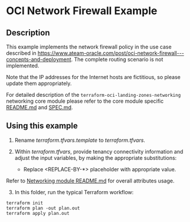 # OCI Network Firewall Example

## Description

This example implements the network firewall policy in the use case described in https://www.ateam-oracle.com/post/oci-network-firewall---concepts-and-deployment. The complete routing scenario is not implemented.

Note that the IP addresses for the Internet hosts are fictitious, so please update them appropriately.

For detailed description of the ```terraform-oci-landing-zones-networking``` networking core module please refer to the core module specific [README.md](../../README.md) and [SPEC.md](../../SPEC.md).

## Using this example
1. Rename *terraform.tfvars.template* to *terraform.tfvars*.

2. Within *terraform.tfvars*, provide tenancy connectivity information and adjust the input variables, by making the appropriate substitutions:
    - Replace \<REPLACE-BY-\*\> placeholder with appropriate value.

Refer to [Networking module README.md](https://github.com/oracle-quickstart/terraform-oci-cis-landing-zone-networking/blob/main/README.md) for overall attributes usage.

3. In this folder, run the typical Terraform workflow:
```
terraform init
terraform plan -out plan.out
terraform apply plan.out
```
